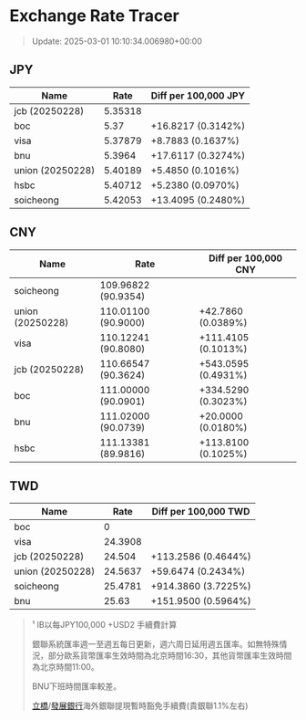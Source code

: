 # Exchange Rate Tracer

> Update: 2025-03-01 10:10:34.006980+00:00

## JPY

| Name             |    Rate | Diff per 100,000 JPY   |
|------------------|---------|------------------------|
| jcb (20250228)   | 5.35318 |                        |
| boc              | 5.37    | +16.8217 (0.3142%)     |
| visa             | 5.37879 | +8.7883 (0.1637%)      |
| bnu              | 5.3964  | +17.6117 (0.3274%)     |
| union (20250228) | 5.40189 | +5.4850 (0.1016%)      |
| hsbc             | 5.40712 | +5.2380 (0.0970%)      |
| soicheong        | 5.42053 | +13.4095 (0.2480%)     |

## CNY

| Name             | Rate                | Diff per 100,000 CNY   |
|------------------|---------------------|------------------------|
| soicheong        | 109.96822	(90.9354) |                        |
| union (20250228) | 110.01100	(90.9000) | +42.7860 (0.0389%)     |
| visa             | 110.12241	(90.8080) | +111.4105 (0.1013%)    |
| jcb (20250228)   | 110.66547	(90.3624) | +543.0595 (0.4931%)    |
| boc              | 111.00000	(90.0901) | +334.5290 (0.3023%)    |
| bnu              | 111.02000	(90.0739) | +20.0000 (0.0180%)     |
| hsbc             | 111.13381	(89.9816) | +113.8100 (0.1025%)    |

## TWD

| Name             |    Rate | Diff per 100,000 TWD   |
|------------------|---------|------------------------|
| boc              |  0      |                        |
| visa             | 24.3908 |                        |
| jcb (20250228)   | 24.504  | +113.2586 (0.4644%)    |
| union (20250228) | 24.5637 | +59.6474 (0.2434%)     |
| soicheong        | 25.4781 | +914.3860 (3.7225%)    |
| bnu              | 25.63   | +151.9500 (0.5964%)    |


> ¹ IB以每JPY100,000 +USD2 手續費計算
>
> 銀聯系統匯率週一至週五每日更新，週六周日延用週五匯率。如無特殊情況，部分歐系貨幣匯率生效時間為北京時間16:30，其他貨幣匯率生效時間為北京時間11:00。
>
> BNU下班時間匯率較差。
>
> [立橋](https://www.wlbank.com.mo/uploads/ueditor/file/20181211/1544536513900230.pdf)/[發展銀行](https://www.mdb.com.mo/Service_Charges_20230728.pdf)海外銀聯提現暫時豁免手續費(貴銀聯1.1%左右)

